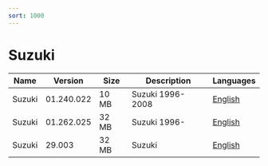 ```yaml
---
sort: 1000
---
```

# Suzuki

| Name | Version | Size | Description | Languages | 
| --- | --- | --- | --- | --- | 
| Suzuki | 01.240.022 | 10 MB | Suzuki 1996-2008 | [English](https://github.com/berrydejager/tech2wiki.com/raw/main/assets/binfiles/tech2_card_suzuki_v01.240.022_en.zip) | 
| Suzuki | 01.262.025 | 32 MB | Suzuki 1996- | [English](https://github.com/berrydejager/tech2wiki.com/raw/main/assets/binfiles/tech2_card_suzuki_v01.262.025_en.zip) | 
| Suzuki | 29.003 | 32 MB | Suzuki | [English](https://github.com/berrydejager/tech2wiki.com/raw/main/assets/binfiles/tech2_card_suzuki_v29.003_en.zip) | 
